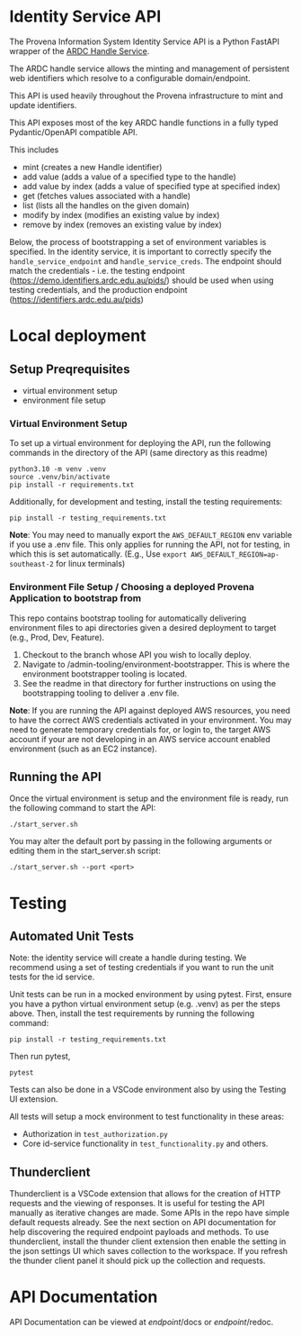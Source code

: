 # Identity Service API

The Provena Information System Identity Service API is a Python FastAPI wrapper of the [ARDC Handle Service](https://ardc.edu.au/services/ardc-identifier-services/ardc-handle-service/).

The ARDC handle service allows the minting and management of persistent web identifiers which resolve to a configurable domain/endpoint.

This API is used heavily throughout the Provena infrastructure to mint and update identifiers.

This API exposes most of the key ARDC handle functions in a fully typed Pydantic/OpenAPI compatible API.

This includes

-   mint (creates a new Handle identifier)
-   add value (adds a value of a specified type to the handle)
-   add value by index (adds a value of specified type at specified index)
-   get (fetches values associated with a handle)
-   list (lists all the handles on the given domain)
-   modify by index (modifies an existing value by index)
-   remove by index (removes an existing value by index)

Below, the process of bootstrapping a set of environment variables is specified. In the identity service, it is important to correctly specify the `handle_service_endpoint` and `handle_service_creds`. The endpoint should match the credentials - i.e. the testing endpoint (https://demo.identifiers.ardc.edu.au/pids/) should be used when using testing credentials, and the production endpoint (https://identifiers.ardc.edu.au/pids)

# Local deployment

## Setup Preqrequisites

-   virtual environment setup
-   environment file setup

### Virtual Environment Setup

To set up a virtual environment for deploying the API, run the following commands in the directory of the API (same directory as this readme)

```
python3.10 -m venv .venv
source .venv/bin/activate
pip install -r requirements.txt
```

Additionally, for development and testing, install the testing requirements:

`pip install -r testing_requirements.txt`

**Note**: You may need to manually export the `AWS_DEFAULT_REGION` env variable if you use a .env file. This only applies for running the API, not for testing, in which this is set automatically. (E.g., Use `export AWS_DEFAULT_REGION=ap-southeast-2` for linux terminals)

### Environment File Setup / Choosing a deployed Provena Application to bootstrap from

This repo contains bootstrap tooling for automatically delivering environment files to api directories given a desired deployment to target (e.g., Prod, Dev, Feature).

1. Checkout to the branch whose API you wish to locally deploy.
2. Navigate to /admin-tooling/environment-bootstrapper. This is where the environment bootstrapper tooling is located.
3. See the readme in that directory for further instructions on using the bootstrapping tooling to deliver a .env file.

**Note**: If you are running the API against deployed AWS resources, you need to have the correct AWS credentials activated in your environment. You may need to generate temporary credentials for, or login to, the target AWS account if your are not developing in an AWS service account enabled environment (such as an EC2 instance).

## Running the API

Once the virtual environment is setup and the environment file is ready, run the following command to start the API:

`./start_server.sh`

You may alter the default port by passing in the following arguments or editing them in the start_server.sh script:

`./start_server.sh --port <port>`

# Testing

## Automated Unit Tests

Note: the identity service will create a handle during testing. We recommend using a set of testing credentials if you want to run the unit tests for the id service.

Unit tests can be run in a mocked environment by using pytest. First, ensure you have a python virtual environment setup (e.g. .venv) as per the steps above. Then, install the test requirements by running the following command:

`pip install -r testing_requirements.txt`

Then run pytest,

`pytest`

Tests can also be done in a VSCode environment also by using the Testing UI extension.

All tests will setup a mock environment to test functionality in these areas:

-   Authorization in `test_authorization.py`
-   Core id-service functionality in `test_functionality.py` and others.

## Thunderclient

Thunderclient is a VSCode extension that allows for the creation of HTTP requests and the viewing of responses. It is useful for testing the API manually as iterative changes are made. Some APIs in the repo have simple default requests already. See the next section on API documentation for help discovering the required endpoint payloads and methods. To use thunderclient, install the thunder client extension then enable the setting in the json settings UI which saves collection to the workspace. If you refresh the thunder client panel it should pick up the collection and requests.

# API Documentation

API Documentation can be viewed at _endpoint_/docs or _endpoint_/redoc.
